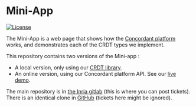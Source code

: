 # Mini-App

[![License](https://img.shields.io/badge/license-MIT-green)](https://opensource.org/licenses/MIT)

The Mini-App is a web page that shows how the [Concordant platform](https://concordant.io/software) works, and demonstrates each of the CRDT types we implement.

This repository contains two versions of the Mini-app :
- A local version, only using our [CRDT library](https://gitlab.inria.fr/concordant/software/c-crdtlib).
- An online version, using our Concordant platform API. See our [live demo](https://demo.concordant.io/crdt-demo/index.html).

The main repository is in [the Inria gitlab](https://gitlab.inria.fr/concordant/software/mini-app/) (this is where you can post tickets).  There is an identical clone in [GitHub](https://github.com/concordant/software/mini-app/) (tickets here might be ignored).
